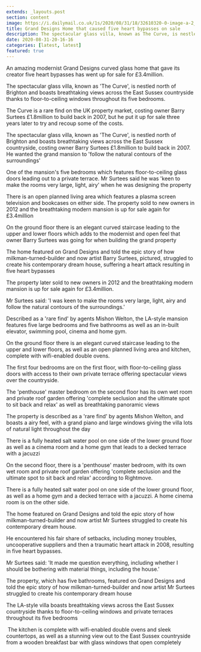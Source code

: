 ```yaml
---
extends: _layouts.post
section: content
image: https://i.dailymail.co.uk/1s/2020/08/31/18/32610320-0-image-a-2_1598894261425.jpg 
title: Grand Designs Home that caused five heart bypasses on sale 
description: The spectacular glass villa, known as The Curve, is nestled north of Brighton and boasts stunning views across the countryside thanks to floor-to-ceiling windows throughout its five bedrooms. 
date: 2020-08-31-20-16-16 
categories: [latest, latest] 
featured: true 
--- 
```

An amazing modernist Grand Designs curved glass home that gave its creator five heart bypasses has went up for sale for £3.4million.

The spectacular glass villa, known as 'The Curve', is nestled north of Brighton and boasts breathtaking views across the East Sussex countryside thanks to floor-to-ceiling windows throughout its five bedrooms. 

The Curve is a rare find on the UK property market, costing owner Barry Surtees £1.8million to build back in 2007, but he put it up for sale three years later to try and recoup some of the costs. 

The spectacular glass villa, known as 'The Curve', is nestled north of Brighton and boasts breathtaking views across the East Sussex countryside, costing owner Barry Surtees £1.8million to build back in 2007. He wanted the grand mansion to 'follow the natural contours of the surroundings'

One of the mansion's five bedrooms which features floor-to-ceiling glass doors leading out to a private terrace. Mr Surtees said he was 'keen to make the rooms very large, light, airy' when he was designing the property

There is an open planned living area which features a plasma screen television and bookcases on either side. The property sold to new owners in 2012 and the breathtaking modern mansion is up for sale again for £3.4million

On the ground floor there is an elegant curved staircase leading to the upper and lower floors which adds to the modernist and open feel that owner Barry Surtees was going for when building the grand property 

The home featured on Grand Designs and told the epic story of how milkman-turned-builder and now artist Barry Surtees, pictured, struggled to create his contemporary dream house, suffering a heart attack resulting in five heart bypasses 

The property later sold to new owners in 2012 and the breathtaking modern mansion is up for sale again for £3.4million.

Mr Surtees said: 'I was keen to make the rooms very large, light, airy and follow the natural contours of the surroundings.'   

Described as a 'rare find' by agents Mishon Welton, the LA-style mansion features five large bedrooms and five bathrooms as well as an in-built elevator, swimming pool, cinema and home gym. 

On the ground floor there is an elegant curved staircase leading to the upper and lower floors, as well as an open planned living area and kitchen, complete with wifi-enabled double ovens.

The first four bedrooms are on the first floor, with floor-to-ceiling glass doors with access to their own private terrace offering spectacular views over the countryside.      

The 'penthouse' master bedroom on the second floor has its own wet room and private roof garden offering 'complete seclusion and the ultimate spot to sit back and relax' as well as breathtaking panoramic views 

The property is described as a 'rare find' by agents Mishon Welton, and boasts a airy feel, with a grand piano and large windows giving the villa lots of natural light throughout the day 

There is a fully heated salt water pool on one side of the lower ground floor as well as a cinema room and a home gym that leads to a decked terrace with a jacuzzi

On the second floor, there is a 'penthouse' master bedroom, with its own wet room and private roof garden offering 'complete seclusion and the ultimate spot to sit back and relax' according to Rightmove. 

There is a fully heated salt water pool on one side of the lower ground floor, as well as a home gym and a decked terrace with a jacuzzi. A home cinema room is on the other side.   

The home featured on Grand Designs and told the epic story of how milkman-turned-builder and now artist Mr Surtees struggled to create his contemporary dream house.    

He encountered his fair share of setbacks, including money troubles, uncooperative suppliers and then a traumatic heart attack in 2008, resulting in five heart bypasses. 

Mr Surtees said: 'It made me question everything, including whether I should be bothering with material things, including the house.'  

The property, which has five bathrooms, featured on Grand Designs and told the epic story of how milkman-turned-builder and now artist Mr Surtees struggled to create his contemporary dream house

The LA-style villa boasts breathtaking views across the East Sussex countryside thanks to floor-to-ceiling windows and private terraces throughout its five bedrooms

 The kitchen is complete with wifi-enabled double ovens and sleek countertops, as well as a stunning view out to the East Sussex countryside from a wooden breakfast bar with glass windows that open completely 

